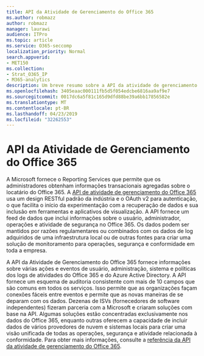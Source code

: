 ```yaml
---
title: API da Atividade de Gerenciamento do Office 365
ms.author: robmazz
author: robmazz
manager: laurawi
audience: ITPro
ms.topic: article
ms.service: O365-seccomp
localization_priority: Normal
search.appverid:
- MET150
ms.collection:
- Strat_O365_IP
- M365-analytics
description: Um breve resumo sobre a API da atividade de gerenciamento do Office 365.
ms.openlocfilehash: 3405eaac000111fb5d5f054edcbe6816aa9af9e7
ms.sourcegitcommit: 0017dc6a5f81c165d9dfd88be39a6bb17856582e
ms.translationtype: MT
ms.contentlocale: pt-BR
ms.lasthandoff: 04/23/2019
ms.locfileid: "32262553"
---
```

# <a name="office-365-management-activity-api"></a>API da Atividade de Gerenciamento do Office 365
A Microsoft fornece o Reporting Services que permite que os administradores obtenham informações transacionais agregadas sobre o locatário do Office 365. A [API de atividade de gerenciamento do Office 365](https://docs.microsoft.com/office/office-365-management-api/office-365-management-apis-overview) usa um design RESTful padrão da indústria e o OAuth v2 para autenticação, o que facilita o início da experimentação com a recuperação de dados e sua inclusão em ferramentas e aplicativos de visualização. A API fornece um feed de dados que inclui informações sobre o usuário, administrador, operações e atividade de segurança no Office 365. Os dados podem ser mantidos por razões regulamentares ou combinados com os dados de log adquiridos de uma infraestrutura local ou de outras fontes para criar uma solução de monitoramento para operações, segurança e conformidade em toda a empresa.

A API da Atividade de Gerenciamento do Office 365 fornece informações sobre várias ações e eventos de usuário, administração, sistema e políticas dos logs de atividades do Office 365 e do Azure Active Directory. A API fornece um esquema de auditoria consistente com mais de 10 campos que são comuns em todos os serviços. Isso permite que as organizações façam conexões fáceis entre eventos e permite que as novas maneiras de se deparam com os dados. Dezenas de ISVs (fornecedores de software independentes) fizeram parceria com a Microsoft e criaram soluções com base na API. Algumas soluções estão concentradas exclusivamente nos dados do Office 365, enquanto outras oferecem a capacidade de incluir dados de vários provedores de nuvem e sistemas locais para criar uma visão unificada de todas as operações, segurança e atividade relacionada à conformidade. Para obter mais informações, consulte a [referência da API da atividade de gerenciamento do Office 365](https://docs.microsoft.com/office/office-365-management-api/office-365-management-activity-api-reference).
